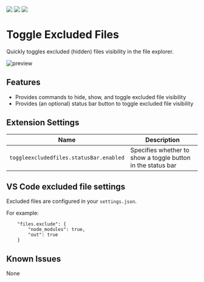[![](https://vsmarketplacebadge.apphb.com/version/eamodio.toggle-excluded-files.svg)](https://marketplace.visualstudio.com/items?itemName=eamodio.toggle-excluded-files)
[![](https://vsmarketplacebadge.apphb.com/installs/eamodio.toggle-excluded-files.svg)](https://marketplace.visualstudio.com/items?itemName=eamodio.toggle-excluded-files)
[![](https://vsmarketplacebadge.apphb.com/rating/eamodio.toggle-excluded-files.svg)](https://marketplace.visualstudio.com/items?itemName=eamodio.toggle-excluded-files)
# Toggle Excluded Files

Quickly toggles excluded (hidden) files visibility in the file explorer.

![preview](https://raw.githubusercontent.com/eamodio/vscode-toggle-excluded-files/master/images/preview.gif)

## Features

- Provides commands to hide, show, and toggle excluded file visibility
- Provides (an optional) status bar button to toggle excluded file visibility

## Extension Settings

|Name | Description
|-----|------------
|`toggleexcludedfiles.statusBar.enabled`|Specifies whether to show a toggle button in the status bar

## VS Code excluded file settings

Excluded files are configured in your `settings.json`.

For example:
```
    "files.exclude": {
        "node_modules": true,
        "out": true
    }
```

## Known Issues

None
